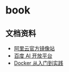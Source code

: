 # book

## 文档资料

- [阿里云官方镜像站](https://developer.aliyun.com/mirror/)
- [百度 AI 开放平台](https://ai.baidu.com/ai-doc/OCR/Ek3h7xypm)
- [Docker 从入门到实践](https://wiki.jikexueyuan.com/project/docker-technology-and-combat/yaml_file.html)
